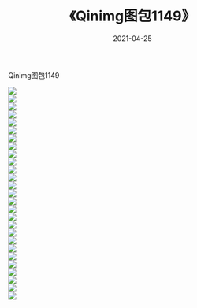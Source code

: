 ﻿---
layout: post
title:  《Qinimg图包1149》
date:   2021-04-25
img: http://imgx.orgx.ga/Qinimg图包/Qinimg图包1149/000.jpg
categories: [美女, 清纯, 唯美]
---

Qinimg图包1149

 ![](http://imgx.orgx.ga/Qinimg图包/Qinimg图包1149/001.jpg) <br>![](http://imgx.orgx.ga/Qinimg图包/Qinimg图包1149/002.jpg) <br>![](http://imgx.orgx.ga/Qinimg图包/Qinimg图包1149/003.jpg) <br>![](http://imgx.orgx.ga/Qinimg图包/Qinimg图包1149/004.jpg) <br>![](http://imgx.orgx.ga/Qinimg图包/Qinimg图包1149/005.jpg) <br>![](http://imgx.orgx.ga/Qinimg图包/Qinimg图包1149/006.jpg) <br>![](http://imgx.orgx.ga/Qinimg图包/Qinimg图包1149/007.jpg) <br>![](http://imgx.orgx.ga/Qinimg图包/Qinimg图包1149/008.jpg) <br>![](http://imgx.orgx.ga/Qinimg图包/Qinimg图包1149/009.jpg) <br>![](http://imgx.orgx.ga/Qinimg图包/Qinimg图包1149/010.jpg) <br>![](http://imgx.orgx.ga/Qinimg图包/Qinimg图包1149/011.jpg) <br>![](http://imgx.orgx.ga/Qinimg图包/Qinimg图包1149/012.jpg) <br>![](http://imgx.orgx.ga/Qinimg图包/Qinimg图包1149/013.jpg) <br>![](http://imgx.orgx.ga/Qinimg图包/Qinimg图包1149/014.jpg) <br>![](http://imgx.orgx.ga/Qinimg图包/Qinimg图包1149/015.jpg) <br>![](http://imgx.orgx.ga/Qinimg图包/Qinimg图包1149/016.jpg) <br>![](http://imgx.orgx.ga/Qinimg图包/Qinimg图包1149/017.jpg) <br>![](http://imgx.orgx.ga/Qinimg图包/Qinimg图包1149/018.jpg) <br>![](http://imgx.orgx.ga/Qinimg图包/Qinimg图包1149/019.jpg) <br>![](http://imgx.orgx.ga/Qinimg图包/Qinimg图包1149/020.jpg) <br>![](http://imgx.orgx.ga/Qinimg图包/Qinimg图包1149/021.jpg) <br>![](http://imgx.orgx.ga/Qinimg图包/Qinimg图包1149/022.jpg) <br>![](http://imgx.orgx.ga/Qinimg图包/Qinimg图包1149/023.jpg) <br>![](http://imgx.orgx.ga/Qinimg图包/Qinimg图包1149/024.jpg) <br>![](http://imgx.orgx.ga/Qinimg图包/Qinimg图包1149/025.jpg) <br>![](http://imgx.orgx.ga/Qinimg图包/Qinimg图包1149/026.jpg) <br>![](http://imgx.orgx.ga/Qinimg图包/Qinimg图包1149/027.jpg) <br>